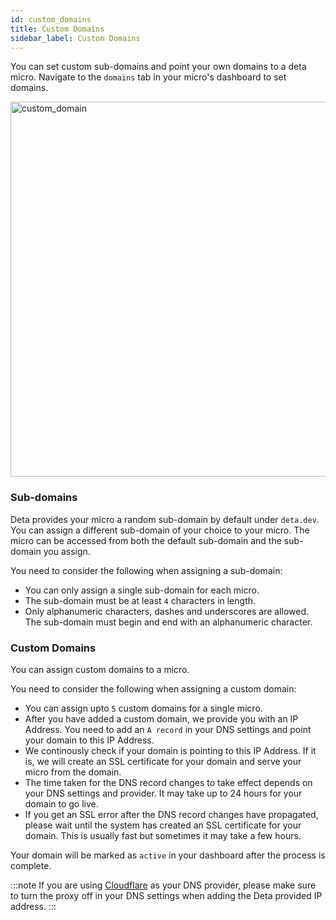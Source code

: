 ```yaml
---
id: custom_domains
title: Custom Domains
sidebar_label: Custom Domains
---
```



You can set custom sub-domains and point your own domains to a deta micro. Navigate to the `domains` tab in your micro's dashboard to set domains.

<div style={{textAlign: 'center'}}>
	<img src="/img/domains/custom_domain.png" alt="custom_domain" width="600"/>
</div>

### Sub-domains

Deta provides your micro a random sub-domain by default under `deta.dev`. You can assign a different sub-domain of your choice to your micro.
The micro can be accessed from both the default sub-domain and the sub-domain you assign.


You need to consider the following when assigning a sub-domain:

- You can only assign a single sub-domain for each micro.
- The sub-domain must be at least `4` characters in length. 
- Only alphanumeric characters, dashes and underscores are allowed. The sub-domain must begin and end with an alphanumeric character.


### Custom Domains

You can assign custom domains to a micro. 

You need to consider the following when assigning a custom domain:
- You can assign upto `5` custom domains for a single micro.
- After you have added a custom domain, we provide you with an IP Address. You need to add an `A record` in your DNS settings and point your domain to this IP Address.
- We continously check if your domain is pointing to this IP Address. If it is, we will create an SSL certificate for your domain and serve your micro from the domain. 
- The time taken for the DNS record changes to take effect depends on your DNS settings and provider. It may take up to 24 hours for your domain to go live.
- If you get an SSL error after the DNS record changes have propagated, please wait until the system has created an SSL certificate for your domain. This is usually fast but sometimes it may take a few hours.

Your domain will be marked as `active` in your dashboard after the process is complete.

:::note
If you are using [Cloudflare](https://www.cloudflare.com) as your DNS provider, please make sure to turn the proxy off in your DNS settings when adding the Deta provided IP address.
:::